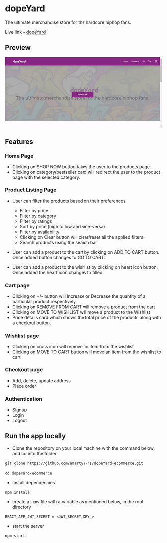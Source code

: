 # dopeYard

The ultimate merchandise store for the hardcore hiphop fans.

Live link - [dopeYard](https://dopeyard-ecom.netlify.app/)

## Preview

![](/preview.gif)

## Features

### Home Page

-  Clicking on SHOP NOW button takes the user to the products page
-  Clicking on category/bestseller card will redirect the user to the product page with the selected category.

### Product Listing Page

-  User can filter the products based on their preferences

   -  Filter by price
   -  Filter by category
   -  Filter by ratings
   -  Sort by price (high to low and vice-versa)
   -  Filter by availability
   -  Clicking on Clear button will clear/reset all the applied filters.
   -  Search products using the search bar

-  User can add a product to the cart by clicking on ADD TO CART button. Once added button changes to GO TO CART.
-  User can add a product to the wishlist by clicking on heart icon button. Once added the heart icon changes to filled.

### Cart page

-  Clicking on +/- button will Increase or Decrease the quantity of a particular product respectively.
-  Clicking on REMOVE FROM CART will remove a product from the cart
-  Clicking on MOVE TO WISHLIST will move a product to the Wishlist
-  Price details card which shows the total price of the products along with a checkout button.

### Wishlist page

-  Clicking on cross icon will remove an item from the wishlist
-  Clicking on MOVE TO CART button will move an item from the wishlist to cart

### Checkout page

-  Add, delete, update address
-  Place order

### Authentication

-  Signup
-  Login
-  Logout

## Run the app locally

-  Clone the repository on your local machine with the command below, and cd into the folder

```
git clone https://github.com/amartya-rs/dopeYard-ecommerce.git

cd dopeYard-ecommerce
```

-  install dependencies

```
npm install
```

-  create a `.env` file with a variable as mentioned below, in the root directory

```
REACT_APP_JWT_SECRET = <JWT_SECRET_KEY_>
```

-  start the server

```
npm start
```
